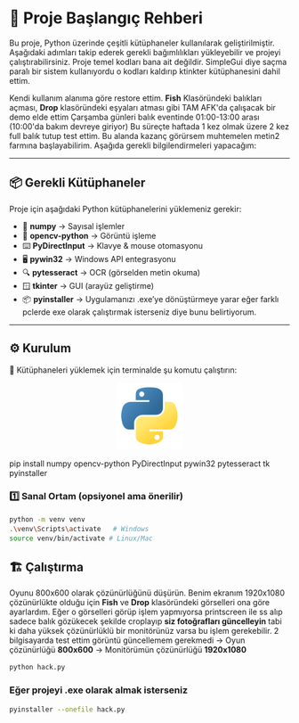 # 🚀 Proje Başlangıç Rehberi

Bu proje, Python üzerinde çeşitli kütüphaneler kullanılarak geliştirilmiştir.  
Aşağıdaki adımları takip ederek gerekli bağımlılıkları yükleyebilir ve projeyi çalıştırabilirsiniz.
Proje temel kodları bana ait değildir. SimpleGui diye saçma paralı bir sistem kullanıyordu o kodları kaldırıp ktinkter kütüphanesini dahil ettim.

Kendi kullanım alanıma göre restore ettim. **Fish** Klasöründeki balıkları açması, **Drop** klasöründeki eşyaları atması gibi TAM AFK'da çalışacak bir demo elde ettim
Çarşamba günleri balık eventinde 01:00-13:00 arası (10:00'da bakım devreye giriyor) Bu süreçte haftada 1 kez olmak üzere 2 kez full balık tutup test ettim.
Bu alanda kazanç görürsem muhtemelen metin2 farmına başlayabilirim. Aşağıda gerekli bilgilendirmeleri yapacağım:

---

## 📦 Gerekli Kütüphaneler

Proje için aşağıdaki Python kütüphanelerini yüklemeniz gerekir:

- 🔢 **numpy** → Sayısal işlemler
- 🎥 **opencv-python** → Görüntü işleme
- ⌨️ **PyDirectInput** → Klavye & mouse otomasyonu
- 🖥️ **pywin32** → Windows API entegrasyonu
- 🔍 **pytesseract** → OCR (görselden metin okuma)
- 🪟 **tkinter** → GUI (arayüz geliştirme)
- 📦 **pyinstaller** → Uygulamanızı .exe’ye dönüştürmeye yarar eğer farklı pclerde exe olarak çalıştırmak isterseniz diye bunu belirtiyorum.

---

## ⚙️ Kurulum

📌 Kütüphaneleri yüklemek için terminalde şu komutu çalıştırın:

<p align="center"> <img src="https://raw.githubusercontent.com/github/explore/main/topics/python/python.png" width="120"/> </p>
pip install numpy opencv-python PyDirectInput pywin32 pytesseract tk pyinstaller


### 1️⃣ Sanal Ortam (opsiyonel ama önerilir)
```bash
python -m venv venv
.\venv\Scripts\activate   # Windows
source venv/bin/activate # Linux/Mac
```

##  🏗️ Çalıştırma

Oyunu 800x600 olarak çözünürlüğünü düşürün. Benim ekranım 1920x1080 çözünürlükte olduğu için **Fish** ve **Drop** klasöründeki görselleri ona göre ayarlardım. Eğer o görselleri görüp işlem yapmıyorsa printscreen ile ss alıp sadece balık gözükecek şekilde croplayıp **siz fotoğrafları güncelleyin** tabi ki daha yüksek çözünürlüklü bir monitörünüz varsa bu işlem gerekebilir.
2 bilgisayarda test ettim görüntü güncellemem gerekmedi
-> Oyun çözünürlüğü **800x600**
-> Monitörümün çözünürlüğü **1920x1080**

```bash
python hack.py
```

### Eğer projeyi .exe olarak almak isterseniz
```bash
pyinstaller --onefile hack.py
```

